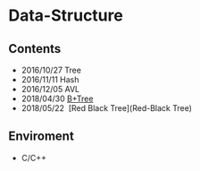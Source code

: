 # Data-Structure

## Contents
- 2016/10/27  Tree  
- 2016/11/11  Hash  
- 2016/12/05  AVL
- 2018/04/30  [B+Tree](B%2BTree)
- 2018/05/22  [Red Black Tree](Red-Black Tree)

## Enviroment
- C/C++
